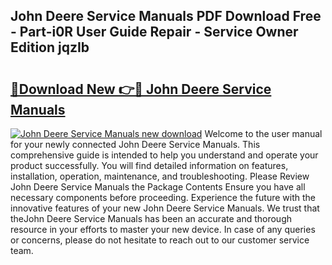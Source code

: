 ## John Deere Service Manuals PDF Download Free - Part-i0R User Guide Repair - Service Owner Edition jqzIb

# <h2><a href="http://bc91229.oget.top/?id=John+Deere+Service+Manuals">🔗Download New 👉🔴 John Deere Service Manuals</a></h2>

[![John Deere Service Manuals new download](https://i.imgur.com/5g1atiW.png)](http://bc91229.oget.top/?id=John+Deere+Service+Manuals)
Welcome to the user manual for your newly connected John Deere Service Manuals. This comprehensive guide is intended to help you understand and operate your product successfully. You will find detailed information on features, installation, operation, maintenance, and troubleshooting. Please Review John Deere Service Manuals the Package Contents Ensure you have all necessary components before proceeding. Experience the future with the innovative features of your new John Deere Service Manuals. We trust that theJohn Deere Service Manuals has been an accurate and thorough resource in your efforts to master your new device. In case of any queries or concerns, please do not hesitate to reach out to our customer service team.

